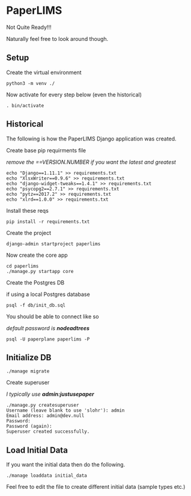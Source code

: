 PaperLIMS
=========

Not Quite Ready!!!

Naturally feel free to look around though.


Setup
-----

Create the virtual environment

```
python3 -m venv ./
```

Now activate for every step below (even the historical)

```
. bin/activate
```

Historical
----------

The following is how the PaperLIMS Django application was created.

Create base pip requirments file

*remove the ==VERSION.NUMBER if you want the latest and greatest*

```
echo "Django==1.11.1" >> requirements.txt
echo "XlsxWriter==0.9.6" >> requirements.txt
echo "django-widget-tweaks==1.4.1" >> requirements.txt
echo "psycopg2==2.7.1" >> requirements.txt
echo "pytz==2017.2" >> requirements.txt
echo "xlrd==1.0.0" >> requirements.txt
```

Install these reqs

```
pip install -r requirements.txt
```

Create the project

```
django-admin startproject paperlims
```

Now create the core app

```
cd paperlims
./manage.py startapp core
```

Create the Postgres DB

if using a local Postgres database

```
psql -f db/init_db.sql
```

You should be able to connect like so

*default password is __nodeadtrees__*

```
psql -U paperplane paperlims -P
```


Initialize DB
-------------

```
./manage migrate
```

Create superuser

*I typically use __admin:justusepaper__*

```
./manage.py createsuperuser
Username (leave blank to use 'slohr'): admin
Email address: admin@dev.null
Password: 
Password (again): 
Superuser created successfully.
```

Load Initial Data
-----------------

If you want the initial data then do the following.

```
./manage loaddata initial_data
```

Feel free to edit the file to create different initial data (sample types etc.)